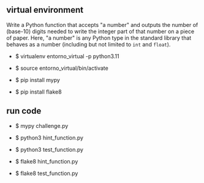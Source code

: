 ## virtual environment
Write a Python function that accepts "a number"
and outputs the number of (base-10) digits needed 
to write the integer part of that number on a 
piece of paper. Here, "a number" is any Python 
type in the standard library that behaves as a 
number (including but not limited to `int` and `float`).
    

* $ virtualenv entorno_virtual -p python3.11
* $ source entorno_virtual/bin/activate

* $ pip install mypy
* $ pip install flake8

## run code
* $ mypy challenge.py

* $ python3 hint_function.py
* $ python3 test_function.py

* $ flake8 hint_function.py
* $ flake8 test_function.py 